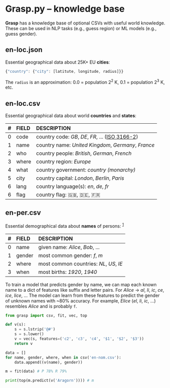 # Grasp.py – knowledge base

**Grasp** has a knowledge base of optional CSVs with useful world knowledge. These can be used in NLP tasks (e.g., guess region) or ML models (e.g., guess gender).

## en-loc.json

Essential geographical data about 25K+ EU **cities**:

```js
{"country": {"city": [latitute, longitude, radius]}}
```

The `radius` is an approximation: 0.0 = population 2<sup>2</sup> K, 0.1 = population 2<sup>3</sup> K, etc.

## en-loc.csv

Essential geographical data about world **countries** and **states**:

|  #  | FIELD   | DESCRIPTION                                         |
| :-: | :------ | :-------------------------------------------------- |
| 0   | code    | country code: _GB_, _DE_, _FR_, ... ([ISO 3166-2](https://en.wikipedia.org/wiki/ISO_3166-2)) |
| 1   | name    | country name: _United Kingdom_, _Germany_, _France_ |
| 2   | who     | country people: _British_, _German_, _French_       |
| 3   | where   | country region: _Europe_                            |
| 4   | what    | country government: _country (monarchy)_            |
| 5   | city    | country capital: _London_, _Berlin_, _Paris_        |
| 6   | lang    | country language(s): _en_, _de_, _fr_               |
| 6   | flag    | country flag: 🇬🇧, 🇩🇪, 🇫🇷                           |

## en-per.csv

Essential demographical data about **names** of persons: <sup>[1](https://www.heise.de/ct/ftp/07/17/182/)</sup>

|  #  | FIELD   | DESCRIPTION                                         |
| :-: | :------ | :-------------------------------------------------- |
| 0   | name    | given name: _Alice_, _Bob_, ...                     |
| 1   | gender  | most common gender: _f_, _m_                        |
| 2   | where   | most common countries: _NL_, _US_, _IE_             |
| 3   | when    | most births: _1920_, _1940_                         |

To train a model that predicts gender by name, we can map each known name to a dict of features like suffix and letter pairs. For _Alice_ &rarr; _al_, _li_, _ic_, _ce_, _ice_, _lice_, ... The model can learn from these features to predict the gender of unknown names with ~80% accuracy. For example, _Elice_ (_el_, _li_, _ic_, ...) resembles _Alice_ and is probably `f`.

```py
from grasp import csv, fit, vec, top
```
```py
def v(s):
    s = s.lstrip('@#')
    s = s.lower()
    v = vec(s, features=('c2', 'c3', 'c4', '$1', '$2', '$3'))
    return v
```
```py
data = []
for name, gender, where, when in csv('en-nom.csv'):
    data.append((v(name), gender))

m = fit(data) # P 78% R 79%
```
```py
print(top(m.predict(v('Aragorn')))) # m
```
